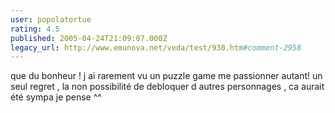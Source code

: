 ```yaml
---
user: popolatortue
rating: 4.5
published: 2005-04-24T21:09:07.000Z
legacy_url: http://www.emunova.net/veda/test/930.htm#comment-2958
---
```

que du bonheur ! j ai rarement vu un puzzle game me passionner autant! un seul regret , la non possibilité de debloquer d autres personnages , ca aurait été sympa je pense ^^